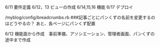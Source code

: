 6/11 要件定義
6/12，13 ビューの作成
6/14,15,16 機能
6/17 デプロイ

/myblog/config/breadcrumbs.rb
###記事ごとにパンくずの名前を変更するのはどうやるの？
あと、各ページにパンくず配置

6/12 機能面から作成　事前準備、アソシエーション、管理者画面、パンくずの途中まで作成

